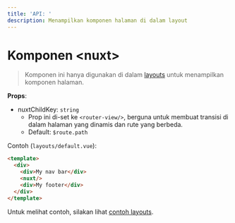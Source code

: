 ```yaml
---
title: 'API: '
description: Menampilkan komponen halaman di dalam layout
---
```


# Komponen &lt;nuxt&gt;

> Komponen ini hanya digunakan di dalam [layouts](/guide/views#layouts) untuk menampilkan komponen halaman.

**Props**:

- nuxtChildKey: `string`
    - Prop ini di-set ke `<router-view/>`, berguna untuk membuat transisi di dalam halaman yang dinamis dan rute yang berbeda.
    - Default: `$route.path`

Contoh (`layouts/default.vue`):

```html
<template>
  <div>
    <div>My nav bar</div>
    <nuxt/>
    <div>My footer</div>
  </div>
</template>
```

Untuk melihat contoh, silakan lihat [contoh layouts](/examples/layouts).
